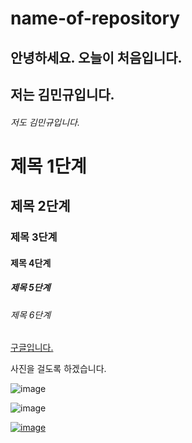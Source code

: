 # name-of-repository
## 안녕하세요. 오늘이 처음입니다.
## 저는 김민규입니다.
###### 저도 김민규입니다.
# 제목 1단계
## 제목 2단계  
### 제목 3단계
#### 제목 4단계
##### 제목 5단계
###### 제목 6단계 
[구글입니다.](https://google.com)





사진을 걸도록 하겠습니다.

![image](https://encrypted-tbn0.gstatic.com/images?q=tbn:ANd9GcQ8QjxUo5HkqZ3spoP5FBKcY-YGOIS4PinytQ&usqp=CAU)

![image](https://encrypted-tbn0.gstatic.com/images?q=tbn:ANd9GcQXWuh3IrA5RkqIUHzcAHRFowLfwlv1hVVt1Q&usqp=CAU)

[![image](https://encrypted-tbn0.gstatic.com/images?q=tbn:ANd9GcQXWuh3IrA5RkqIUHzcAHRFowLfwlv1hVVt1Q&usqp=CAU)](https://youtu.be/LSoqvbOvTxE)
